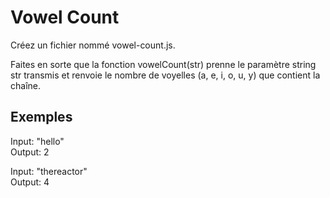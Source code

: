 # Vowel Count

Créez un fichier nommé vowel-count.js.

Faites en sorte que la fonction vowelCount(str) prenne le paramètre string str transmis et renvoie le nombre de voyelles (a, e, i, o, u, y) que contient la chaîne.

## Exemples

Input: "hello"  
Output: 2

Input: "thereactor"  
Output: 4
